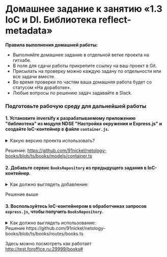 # Домашнее задание к занятию «1.3 IoС и DI.  Библиотека reflect-metadata»

**Правила выполнения домашней работы:** 
* Выполняйте домашнее задание в отдельной ветке проекта на гитхабе.
* В поле для сдачи работы прикрепите ссылку на ваш проект в Git.
* Присылать на проверку можно каждую задачу по отдельности или все задачи вместе. 
* Во время проверки по частям ваша домашняя работа будет со статусом «На доработке».
* Любые вопросы по решению задач задавайте в Slack.

### Подготовьте рабочую среду для дальнейшей работы

#### 1. Установите inversify к разрабатываемому приложению "библиотека" из модуля NDSE "Настройка окружения и Express.js" и создайте IoC-контейнер в файле `container.js`.

<details>
<summary>Какую версию проекта использовать?</summary>

Вы можете использовать любую версию проекта после [подключения mongodb](https://github.com/netology-code/ndse-homeworks/tree/master/011-mongo)
</details>

Решение:
https://github.com/91nickel/netology-books/blob/ts/books/models/container.ts  

#### 2. Добавьте сервис `BooksRepository` из предыдущего задания в IoC-контейнер.

<details>
<summary>Как должно выглядеть добавление:</summary>
  
Сервис должен подключиться `.toSelf()` без использования дополнительного контракта

```ts
container.bind(BooksRepository).toSelf()
```
</details>

Решение выше  

#### 3. Воспользуйтесь IoC-контейнером в обработчиках запросов `express.js`, чтобы получить `BooksRepository`.
<details>
<summary>Как должно выглядеть использование:</summary>

```typescript

router.get(':id', async (req, res, next) => {
  const repo = container.get(BooksRepository);
  const book = await repo.getBook(req.params.id);
  res.json(book);
})
```

В примере для простоты опущены преобразования типов и обработка ошибок. 
</details>
Решение  
https://github.com/91nickel/netology-books/blob/ts/books/routes/books.ts  

Здесь можно посмотреть как работает  
http://test.foroffice.ru:29999/books#  

